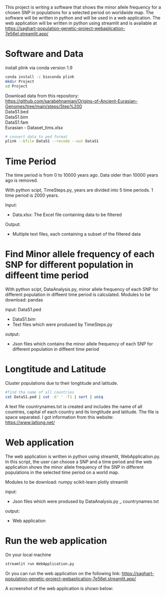 This project is writing a software that shows the minor allele frequency for a chosen SNP in populations for a selected period on worldwide 
map. The software will be written in python and will be used in a web application. 
The web application will be written in python using streamlit and is available at
https://saghart-population-genetic-project-webaplication-7e56el.streamlit.app/

# Software and Data
install plink via conda version 1.9
```bash
conda install -c bioconda plink
mkdir Project
cd Project
```
Download data from this repository:  
https://github.com/sarabehnamian/Origins-of-Ancient-Eurasian-Genomes/tree/main/steps/Step%200  
DataS1.bed  
DataS1.bim  
DataS1.fam  
Eurasian - Dataset_tims.xlsx

```bash 
# convert data to ped format
plink --bfile DataS1 --recode --out DataS1
```


# Time Period
The time period is from 0 to 10000 years ago. Data older than 10000 years ago is removed.

With python scipt, TimeSteps.py, years are divided into 5 time periods. 1 time period is 2000 years. 

Input:
- Data.xlsx: The Excel file containing data to be filtered

Output:
- Multiple text files, each containing a subset of the filtered data


# Find Minor allele frequency of each SNP for different population in diffeent time period
With python scipt, DataAnalysis.py, minor allele frequency of each SNP for different population in diffeent time period is calculated.
Modules to be download:
pandas

input: DataS1.ped
- DataS1.bim
- Text files which were prodused by TimeSteps.py

output: 
- Json files which contains the minor allele frequency of each SNP for different population in diffeent time period


# Longtitude and Latitude
Cluster populations due to their longtitude and latitude.
```bash
#find tha name of all countries
cat DataS1.ped | cut -d' ' -f1 | sort | uniq
```
A text file countrynames.txt is created and includes the name of all countries, capital of each country and its longtitude and latitude. The file is space separated.
I got information from this website:
https://www.latlong.net/

# Web application
The web application is written in python using streamlit, WebApplication.py.
In this script, the user can choose a SNP and a time period and the web application shows the minor allele frequency of the SNP in different populations in the selected time period on a world map.

Modules to be download:
numpy
scikit-learn
plotly
streamlit

input:
- Json files which were prodused by DataAnalysis.py
_ countrynames.txt

output:
- Web application

# Run the web application
On your local machine
```bash
streamlit run WebApplication.py
```
Or you can run the web application on the following link:
https://saghart-population-genetic-project-webaplication-7e56el.streamlit.app/

A screenshot of the web application is shown below:
